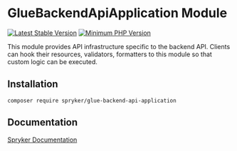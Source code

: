 # GlueBackendApiApplication Module
[![Latest Stable Version](https://poser.pugx.org/spryker/glue-backend-api-application/v/stable.svg)](https://packagist.org/packages/spryker/glue-backend-api-application)
[![Minimum PHP Version](https://img.shields.io/badge/php-%3E%3D%208.0-8892BF.svg)](https://php.net/)

This module provides API infrastructure specific to the backend API. Clients can hook their resources, validators, formatters to this module so that custom logic can be executed.

## Installation

```
composer require spryker/glue-backend-api-application
```

## Documentation

[Spryker Documentation](https://docs.spryker.com)
